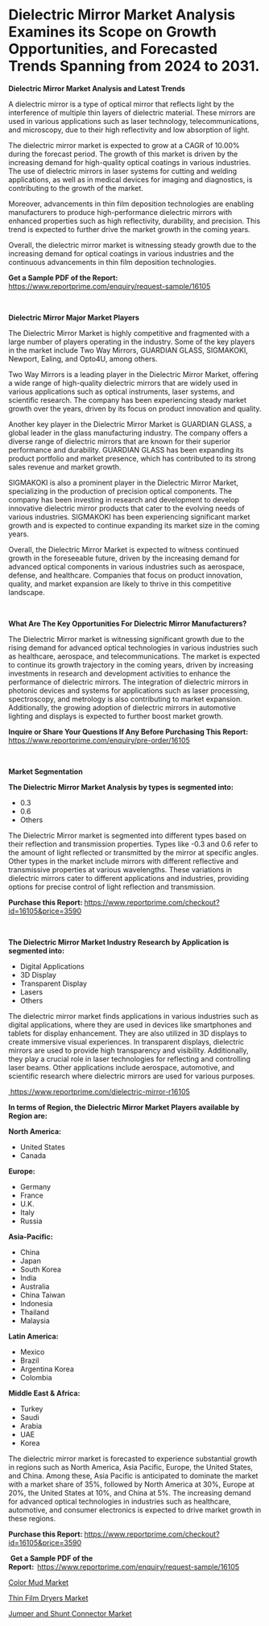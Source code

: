 <p><h1>Dielectric Mirror Market Analysis Examines its Scope on Growth Opportunities, and Forecasted Trends Spanning from 2024 to 2031.</h1></p><p><strong>Dielectric Mirror Market Analysis and Latest Trends</strong></p>
<p><p>A dielectric mirror is a type of optical mirror that reflects light by the interference of multiple thin layers of dielectric material. These mirrors are used in various applications such as laser technology, telecommunications, and microscopy, due to their high reflectivity and low absorption of light.</p><p>The dielectric mirror market is expected to grow at a CAGR of 10.00% during the forecast period. The growth of this market is driven by the increasing demand for high-quality optical coatings in various industries. The use of dielectric mirrors in laser systems for cutting and welding applications, as well as in medical devices for imaging and diagnostics, is contributing to the growth of the market.</p><p>Moreover, advancements in thin film deposition technologies are enabling manufacturers to produce high-performance dielectric mirrors with enhanced properties such as high reflectivity, durability, and precision. This trend is expected to further drive the market growth in the coming years.</p><p>Overall, the dielectric mirror market is witnessing steady growth due to the increasing demand for optical coatings in various industries and the continuous advancements in thin film deposition technologies.</p></p>
<p><strong>Get a Sample PDF of the Report:&nbsp;</strong> <a href="https://www.reportprime.com/enquiry/request-sample/16105">https://www.reportprime.com/enquiry/request-sample/16105</a></p>
<p>&nbsp;</p>
<p><strong>Dielectric Mirror Major Market Players</strong></p>
<p><p>The Dielectric Mirror Market is highly competitive and fragmented with a large number of players operating in the industry. Some of the key players in the market include Two Way Mirrors, GUARDIAN GLASS, SIGMAKOKI, Newport, Ealing, and Opto4U, among others.</p><p>Two Way Mirrors is a leading player in the Dielectric Mirror Market, offering a wide range of high-quality dielectric mirrors that are widely used in various applications such as optical instruments, laser systems, and scientific research. The company has been experiencing steady market growth over the years, driven by its focus on product innovation and quality.</p><p>Another key player in the Dielectric Mirror Market is GUARDIAN GLASS, a global leader in the glass manufacturing industry. The company offers a diverse range of dielectric mirrors that are known for their superior performance and durability. GUARDIAN GLASS has been expanding its product portfolio and market presence, which has contributed to its strong sales revenue and market growth.</p><p>SIGMAKOKI is also a prominent player in the Dielectric Mirror Market, specializing in the production of precision optical components. The company has been investing in research and development to develop innovative dielectric mirror products that cater to the evolving needs of various industries. SIGMAKOKI has been experiencing significant market growth and is expected to continue expanding its market size in the coming years.</p><p>Overall, the Dielectric Mirror Market is expected to witness continued growth in the foreseeable future, driven by the increasing demand for advanced optical components in various industries such as aerospace, defense, and healthcare. Companies that focus on product innovation, quality, and market expansion are likely to thrive in this competitive landscape.</p></p>
<p>&nbsp;</p>
<p><strong>What Are The Key Opportunities For Dielectric Mirror Manufacturers?</strong></p>
<p><p>The Dielectric Mirror market is witnessing significant growth due to the rising demand for advanced optical technologies in various industries such as healthcare, aerospace, and telecommunications. The market is expected to continue its growth trajectory in the coming years, driven by increasing investments in research and development activities to enhance the performance of dielectric mirrors. The integration of dielectric mirrors in photonic devices and systems for applications such as laser processing, spectroscopy, and metrology is also contributing to market expansion. Additionally, the growing adoption of dielectric mirrors in automotive lighting and displays is expected to further boost market growth.</p></p>
<p><strong>Inquire or Share Your Questions If Any Before Purchasing This Report:</strong> <a href="https://www.reportprime.com/enquiry/pre-order/16105">https://www.reportprime.com/enquiry/pre-order/16105</a></p>
<p>&nbsp;</p>
<p><strong>Market Segmentation</strong></p>
<p><strong>The Dielectric Mirror Market Analysis by types is segmented into:</strong></p>
<p><ul><li>0.3</li><li>0.6</li><li>Others</li></ul></p>
<p><p>The Dielectric Mirror market is segmented into different types based on their reflection and transmission properties. Types like -0.3 and 0.6 refer to the amount of light reflected or transmitted by the mirror at specific angles. Other types in the market include mirrors with different reflective and transmissive properties at various wavelengths. These variations in dielectric mirrors cater to different applications and industries, providing options for precise control of light reflection and transmission.</p></p>
<p><strong>Purchase this Report:&nbsp;</strong><a href="https://www.reportprime.com/checkout?id=16105&price=3590">https://www.reportprime.com/checkout?id=16105&price=3590</a></p>
<p>&nbsp;</p>
<p><strong>The Dielectric Mirror Market Industry Research by Application is segmented into:</strong></p>
<p><ul><li>Digital Applications</li><li>3D Display</li><li>Transparent Display</li><li>Lasers</li><li>Others</li></ul></p>
<p><p>The dielectric mirror market finds applications in various industries such as digital applications, where they are used in devices like smartphones and tablets for display enhancement. They are also utilized in 3D displays to create immersive visual experiences. In transparent displays, dielectric mirrors are used to provide high transparency and visibility. Additionally, they play a crucial role in laser technologies for reflecting and controlling laser beams. Other applications include aerospace, automotive, and scientific research where dielectric mirrors are used for various purposes.</p></p>
<p><a href="https://www.reportprime.com/dielectric-mirror-r16105">&nbsp;https://www.reportprime.com/dielectric-mirror-r16105</a></p>
<p><strong>In terms of Region, the Dielectric Mirror Market Players available by Region are:</strong></p>
<p>
    <p> <strong> North America: </strong>
        <ul>
            <li>United States</li>
            <li>Canada</li>
        </ul>
        </p> 
    <p> <strong> Europe: </strong>
        <ul>
            <li>Germany</li>
            <li>France</li>
            <li>U.K.</li>
            <li>Italy</li>
            <li>Russia</li>
        </ul>
        </p> 
    <p> <strong> Asia-Pacific: </strong>
        <ul>
            <li>China</li>
            <li>Japan</li>
            <li>South Korea</li>
            <li>India</li>
            <li>Australia</li>
            <li>China Taiwan</li>
            <li>Indonesia</li>
            <li>Thailand</li>
            <li>Malaysia</li>
        </ul>
        </p> 
    <p> <strong> Latin America: </strong>
        <ul>
            <li>Mexico</li>
            <li>Brazil</li>
            <li>Argentina Korea</li>
            <li>Colombia</li>
        </ul>
        </p> 
    <p> <strong> Middle East & Africa: </strong>
        <ul>
            <li>Turkey</li>
            <li>Saudi</li>
            <li>Arabia</li>
            <li>UAE</li>
            <li>Korea</li>
        </ul>
    </p>
    </p>
<p><p>The dielectric mirror market is forecasted to experience substantial growth in regions such as North America, Asia Pacific, Europe, the United States, and China. Among these, Asia Pacific is anticipated to dominate the market with a market share of 35%, followed by North America at 30%, Europe at 20%, the United States at 10%, and China at 5%. The increasing demand for advanced optical technologies in industries such as healthcare, automotive, and consumer electronics is expected to drive market growth in these regions.</p></p>
<p><strong>Purchase this Report: </strong><a href="https://www.reportprime.com/checkout?id=16105&price=3590">https://www.reportprime.com/checkout?id=16105&price=3590</a></p>
<p>&nbsp;<strong>Get a Sample PDF of the Report:&nbsp;&nbsp;</strong><a href="https://www.reportprime.com/enquiry/request-sample/16105">https://www.reportprime.com/enquiry/request-sample/16105</a></p>
<p><strong></strong></p>
<p><p><a href="https://github.com/GroverBarry/Market-Research-Report-List-4/blob/main/color-mud-market.md">Color Mud Market</a></p><p><a href="https://view.publitas.com/reportprime-1/thin-film-dryers-market-competitive-analysis-market-trends-and-forecast-to-2031/">Thin Film Dryers Market</a></p><p><a href="https://scarlet-rocket-c63.notion.site/Jumper-and-Shunt-Connector-Market-Size-CAGR-Trends-2024-2030-c2160d46abf44666aa9476c55d7969df">Jumper and Shunt Connector Market</a></p></p>